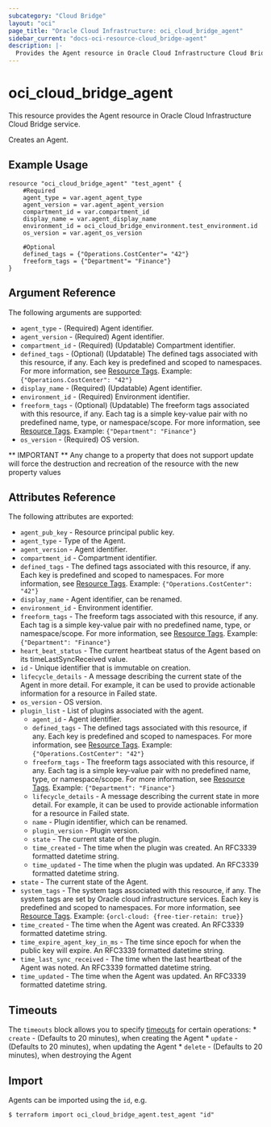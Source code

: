 ```yaml
---
subcategory: "Cloud Bridge"
layout: "oci"
page_title: "Oracle Cloud Infrastructure: oci_cloud_bridge_agent"
sidebar_current: "docs-oci-resource-cloud_bridge-agent"
description: |-
  Provides the Agent resource in Oracle Cloud Infrastructure Cloud Bridge service
---
```


# oci_cloud_bridge_agent
This resource provides the Agent resource in Oracle Cloud Infrastructure Cloud Bridge service.

Creates an Agent.


## Example Usage

```hcl
resource "oci_cloud_bridge_agent" "test_agent" {
	#Required
	agent_type = var.agent_agent_type
	agent_version = var.agent_agent_version
	compartment_id = var.compartment_id
	display_name = var.agent_display_name
	environment_id = oci_cloud_bridge_environment.test_environment.id
	os_version = var.agent_os_version

	#Optional
	defined_tags = {"Operations.CostCenter"= "42"}
	freeform_tags = {"Department"= "Finance"}
}
```

## Argument Reference

The following arguments are supported:

* `agent_type` - (Required) Agent identifier.
* `agent_version` - (Required) Agent identifier.
* `compartment_id` - (Required) (Updatable) Compartment identifier.
* `defined_tags` - (Optional) (Updatable) The defined tags associated with this resource, if any. Each key is predefined and scoped to namespaces. For more information, see [Resource Tags](https://docs.cloud.oracle.com/iaas/Content/General/Concepts/resourcetags.htm). Example: `{"Operations.CostCenter": "42"}` 
* `display_name` - (Required) (Updatable) Agent identifier.
* `environment_id` - (Required) Environment identifier.
* `freeform_tags` - (Optional) (Updatable) The freeform tags associated with this resource, if any. Each tag is a simple key-value pair with no predefined name, type, or namespace/scope. For more information, see [Resource Tags](https://docs.cloud.oracle.com/iaas/Content/General/Concepts/resourcetags.htm). Example: `{"Department": "Finance"}` 
* `os_version` - (Required) OS version.


** IMPORTANT **
Any change to a property that does not support update will force the destruction and recreation of the resource with the new property values

## Attributes Reference

The following attributes are exported:

* `agent_pub_key` - Resource principal public key.
* `agent_type` - Type of the Agent.
* `agent_version` - Agent identifier.
* `compartment_id` - Compartment identifier.
* `defined_tags` - The defined tags associated with this resource, if any. Each key is predefined and scoped to namespaces. For more information, see [Resource Tags](https://docs.cloud.oracle.com/iaas/Content/General/Concepts/resourcetags.htm). Example: `{"Operations.CostCenter": "42"}` 
* `display_name` - Agent identifier, can be renamed.
* `environment_id` - Environment identifier.
* `freeform_tags` - The freeform tags associated with this resource, if any. Each tag is a simple key-value pair with no predefined name, type, or namespace/scope. For more information, see [Resource Tags](https://docs.cloud.oracle.com/iaas/Content/General/Concepts/resourcetags.htm). Example: `{"Department": "Finance"}` 
* `heart_beat_status` - The current heartbeat status of the Agent based on its timeLastSyncReceived value.
* `id` - Unique identifier that is immutable on creation.
* `lifecycle_details` - A message describing the current state of the Agent in more detail. For example, it can be used to provide actionable information for a resource in Failed state.
* `os_version` - OS version.
* `plugin_list` - List of plugins associated with the agent.
	* `agent_id` - Agent identifier.
	* `defined_tags` - The defined tags associated with this resource, if any. Each key is predefined and scoped to namespaces. For more information, see [Resource Tags](https://docs.cloud.oracle.com/iaas/Content/General/Concepts/resourcetags.htm). Example: `{"Operations.CostCenter": "42"}` 
	* `freeform_tags` - The freeform tags associated with this resource, if any. Each tag is a simple key-value pair with no predefined name, type, or namespace/scope. For more information, see [Resource Tags](https://docs.cloud.oracle.com/iaas/Content/General/Concepts/resourcetags.htm). Example: `{"Department": "Finance"}` 
	* `lifecycle_details` - A message describing the current state in more detail. For example, it can be used to provide actionable information for a resource in Failed state.
	* `name` - Plugin identifier, which can be renamed.
	* `plugin_version` - Plugin version.
	* `state` - The current state of the plugin.
	* `time_created` - The time when the plugin was created. An RFC3339 formatted datetime string.
	* `time_updated` - The time when the plugin was updated. An RFC3339 formatted datetime string.
* `state` - The current state of the Agent.
* `system_tags` - The system tags associated with this resource, if any. The system tags are set by Oracle cloud infrastructure services. Each key is predefined and scoped to namespaces. For more information, see [Resource Tags](https://docs.cloud.oracle.com/iaas/Content/General/Concepts/resourcetags.htm). Example: `{orcl-cloud: {free-tier-retain: true}}` 
* `time_created` - The time when the Agent was created. An RFC3339 formatted datetime string.
* `time_expire_agent_key_in_ms` - The time since epoch for when the public key will expire. An RFC3339 formatted datetime string.
* `time_last_sync_received` - The time when the last heartbeat of the Agent was noted. An RFC3339 formatted datetime string.
* `time_updated` - The time when the Agent was updated. An RFC3339 formatted datetime string.

## Timeouts

The `timeouts` block allows you to specify [timeouts](https://registry.terraform.io/providers/oracle/oci/latest/docs/guides/changing_timeouts) for certain operations:
	* `create` - (Defaults to 20 minutes), when creating the Agent
	* `update` - (Defaults to 20 minutes), when updating the Agent
	* `delete` - (Defaults to 20 minutes), when destroying the Agent


## Import

Agents can be imported using the `id`, e.g.

```
$ terraform import oci_cloud_bridge_agent.test_agent "id"
```

